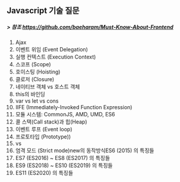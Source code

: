 ## Javascript 기술 질문 
##### > 참조 https://github.com/baeharam/Must-Know-About-Frontend

1. Ajax
2. 이벤트 위임 (Event Delegation)
3. 실행 컨텍스트 (Execution Context)
4. 스코프 (Scope)
5. 호이스팅 (Hoisting)
6. 클로저 (Closure)
7. 네이티브 객체 vs 호스트 객체
8. this의 바인딩
9. var vs let vs cons
10. IIFE (Immediately-Invoked Function Expression)
11. 모듈 시스템: CommonJS, AMD, UMD, ES6
12. 콜 스택(Call stack)과 힙(Heap)
13. 이벤트 루프 (Event loop)
14. 프로토타입 (Prototype))
15. vs
16. 엄격 모드 (Strict mode)new의 동작방식ES6 (2015) 의 특징들
17. ES7 (ES2016) ~ ES8 (ES2017) 의 특징들
18. ES9 (ES2018) ~ ES10 (ES2019) 의 특징들
19. ES11 (ES2020) 의 특징들